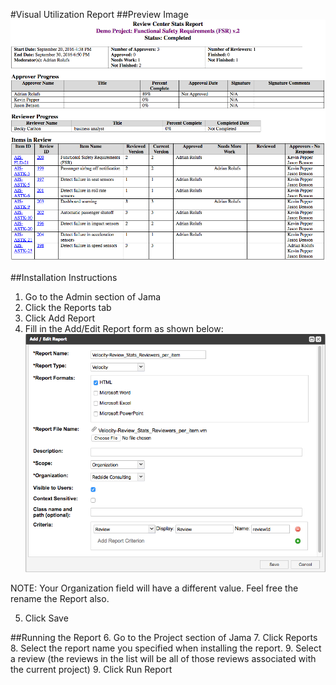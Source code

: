 #Visual Utilization Report
##Preview Image
![alt tag](https://github.com/JamaSoftware/Community-Reports/blob/master/Review%20Stats%20-%20Reviewers%20per%20item/preview.png)

##Installation Instructions
1. Go to the Admin section of Jama
2. Click the Reports tab
3. Click Add Report
4. Fill in the Add/Edit Report form as shown below:
![alt tag](https://github.com/JamaSoftware/Community-Reports/blob/master/Review%20Stats%20-%20Reviewers%20per%20item/config.png)

NOTE: Your Organization field will have a different value.  Feel free the rename the Report also.

5. Click Save

##Running the Report
6. Go to the Project section of Jama
7. Click Reports
8. Select the report name you specified when installing the report.
9. Select a review (the reviews in the list will be all of those reviews associated with the current project)
9. Click Run Report